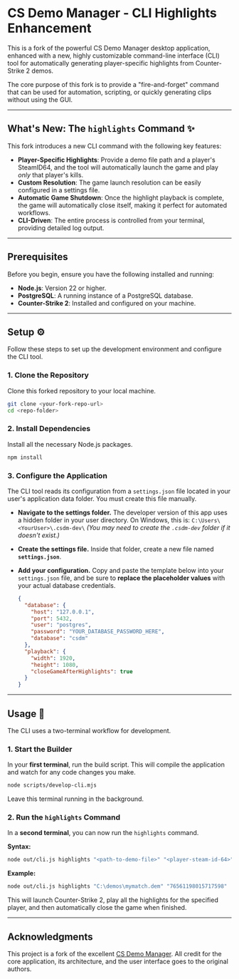 # CS Demo Manager - CLI Highlights Enhancement

This is a fork of the powerful CS Demo Manager desktop application, enhanced with a new, highly customizable command-line interface (CLI) tool for automatically generating player-specific highlights from Counter-Strike 2 demos.

The core purpose of this fork is to provide a "fire-and-forget" command that can be used for automation, scripting, or quickly generating clips without using the GUI.

---

## What's New: The `highlights` Command ✨

This fork introduces a new CLI command with the following key features:

* **Player-Specific Highlights**: Provide a demo file path and a player's SteamID64, and the tool will automatically launch the game and play *only* that player's kills.
* **Custom Resolution**: The game launch resolution can be easily configured in a settings file.
* **Automatic Game Shutdown**: Once the highlight playback is complete, the game will automatically close itself, making it perfect for automated workflows.
* **CLI-Driven**: The entire process is controlled from your terminal, providing detailed log output.

---

## Prerequisites

Before you begin, ensure you have the following installed and running:

* **Node.js**: Version 22 or higher.
* **PostgreSQL**: A running instance of a PostgreSQL database.
* **Counter-Strike 2**: Installed and configured on your machine.

---

## Setup ⚙️

Follow these steps to set up the development environment and configure the CLI tool.

### 1. Clone the Repository

Clone this forked repository to your local machine.

```bash
git clone <your-fork-repo-url>
cd <repo-folder>
```

### 2. Install Dependencies

Install all the necessary Node.js packages.

```bash
npm install
```

### 3. Configure the Application

The CLI tool reads its configuration from a `settings.json` file located in your user's application data folder. You must create this file manually.

* **Navigate to the settings folder.** The developer version of this app uses a hidden folder in your user directory. On Windows, this is:
    `C:\Users\<YourUser>\.csdm-dev\`
    *(You may need to create the `.csdm-dev` folder if it doesn't exist.)*

* **Create the settings file.** Inside that folder, create a new file named **`settings.json`**.

* **Add your configuration.** Copy and paste the template below into your `settings.json` file, and be sure to **replace the placeholder values** with your actual database credentials.

    ```json
    {
      "database": {
        "host": "127.0.0.1",
        "port": 5432,
        "user": "postgres",
        "password": "YOUR_DATABASE_PASSWORD_HERE",
        "database": "csdm"
      },
      "playback": {
        "width": 1920,
        "height": 1080,
        "closeGameAfterHighlights": true
      }
    }
    ```

---

## Usage 🚀

The CLI uses a two-terminal workflow for development.

### 1. Start the Builder

In your **first terminal**, run the build script. This will compile the application and watch for any code changes you make.

```bash
node scripts/develop-cli.mjs
```

Leave this terminal running in the background.

### 2. Run the `highlights` Command

In a **second terminal**, you can now run the `highlights` command.

**Syntax:**

```bash
node out/cli.js highlights "<path-to-demo-file>" "<player-steam-id-64>"
```

**Example:**

```bash
node out/cli.js highlights "C:\demos\mymatch.dem" "76561198015717598"
```

This will launch Counter-Strike 2, play all the highlights for the specified player, and then automatically close the game when finished.

---

## Acknowledgments

This project is a fork of the excellent [CS Demo Manager](https://github.com/akiver/cs-demo-manager). All credit for the core application, its architecture, and the user interface goes to the original authors.